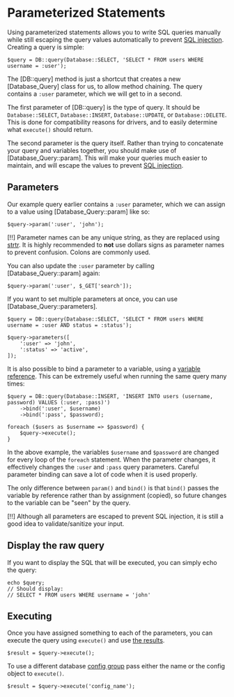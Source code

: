 # Parameterized Statements

Using parameterized statements allows you to write SQL queries manually while still escaping the query values automatically to prevent [SQL injection](https://en.wikipedia.org/wiki/SQL_injection). Creating a query is simple:

    $query = DB::query(Database::SELECT, 'SELECT * FROM users WHERE username = :user');

The [DB::query] method is just a shortcut that creates a new [Database_Query] class for us, to allow method chaining. The query contains a `:user` parameter, which we will get to in a second.

The first parameter of [DB::query] is the type of query. It should be `Database::SELECT`, `Database::INSERT`, `Database::UPDATE`, or `Database::DELETE`. This is done for compatibility reasons for drivers, and to easily determine what `execute()` should return.

The second parameter is the query itself. Rather than trying to concatenate your query and variables together, you should make use of [Database_Query::param]. This will make your queries much easier to maintain, and will escape the values to prevent [SQL injection](https://en.wikipedia.org/wiki/SQL_injection).

## Parameters

Our example query earlier contains a `:user` parameter, which we can assign to a value using [Database_Query::param] like so:

    $query->param(':user', 'john');

[!!] Parameter names can be any unique string, as they are replaced using [strtr](https://www.php.net/strtr). It is highly recommended to **not** use dollars signs as parameter names to prevent confusion. Colons are commonly used.

You can also update the `:user` parameter by calling [Database_Query::param] again:

    $query->param(':user', $_GET['search']);

If you want to set multiple parameters at once, you can use [Database_Query::parameters].

    $query = DB::query(Database::SELECT, 'SELECT * FROM users WHERE username = :user AND status = :status');

    $query->parameters([
        ':user' => 'john',
        ':status' => 'active',
    ]);

It is also possible to bind a parameter to a variable, using a [variable reference](https://www.php.net/language.references.whatdo). This can be extremely useful when running the same query many times:

    $query = DB::query(Database::INSERT, 'INSERT INTO users (username, password) VALUES (:user, :pass)')
        ->bind(':user', $username)
        ->bind(':pass', $password);

    foreach ($users as $username => $password) {
        $query->execute();
    }

In the above example, the variables `$username` and `$password` are changed for every loop of the `foreach` statement. When the parameter changes, it effectively changes the `:user` and `:pass` query parameters. Careful parameter binding can save a lot of code when it is used properly.

The only difference between `param()` and `bind()` is that `bind()` passes the variable by reference rather than by assignment (copied), so future changes to the variable can be "seen" by the query.

[!!] Although all parameters are escaped to prevent SQL injection, it is still a good idea to validate/sanitize your input.

## Display the raw query

If you want to display the SQL that will be executed, you can simply echo the query:

    echo $query;
    // Should display:
    // SELECT * FROM users WHERE username = 'john'

## Executing

Once you have assigned something to each of the parameters, you can execute the query using `execute()` and use [the results](results).

    $result = $query->execute();

To use a different database [config group](config) pass either the name or the config object to `execute()`.

    $result = $query->execute('config_name');